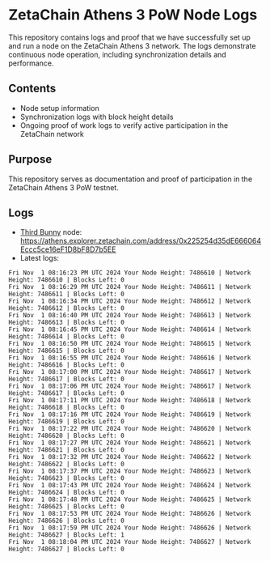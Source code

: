 # ZetaChain Athens 3 PoW Node Logs
This repository contains logs and proof that we have successfully set up and run a node on the ZetaChain Athens 3 network. The logs demonstrate continuous node operation, including synchronization details and performance.

## Contents
- Node setup information
- Synchronization logs with block height details
- Ongoing proof of work logs to verify active participation in the ZetaChain network

## Purpose
This repository serves as documentation and proof of participation in the ZetaChain Athens 3 PoW testnet.

## Logs

- [Third Bunny](https://thirdbunny.xyz/) node: https://athens.explorer.zetachain.com/address/0x225254d35dE666064Eccc5ce16eF1D8bF8D7b5EE
- Latest logs:
```
Fri Nov  1 08:16:23 PM UTC 2024 Your Node Height: 7486610 | Network Height: 7486610 | Blocks Left: 0
Fri Nov  1 08:16:29 PM UTC 2024 Your Node Height: 7486611 | Network Height: 7486611 | Blocks Left: 0
Fri Nov  1 08:16:34 PM UTC 2024 Your Node Height: 7486612 | Network Height: 7486612 | Blocks Left: 0
Fri Nov  1 08:16:40 PM UTC 2024 Your Node Height: 7486613 | Network Height: 7486613 | Blocks Left: 0
Fri Nov  1 08:16:45 PM UTC 2024 Your Node Height: 7486614 | Network Height: 7486614 | Blocks Left: 0
Fri Nov  1 08:16:50 PM UTC 2024 Your Node Height: 7486615 | Network Height: 7486615 | Blocks Left: 0
Fri Nov  1 08:16:55 PM UTC 2024 Your Node Height: 7486616 | Network Height: 7486616 | Blocks Left: 0
Fri Nov  1 08:17:00 PM UTC 2024 Your Node Height: 7486617 | Network Height: 7486617 | Blocks Left: 0
Fri Nov  1 08:17:06 PM UTC 2024 Your Node Height: 7486617 | Network Height: 7486617 | Blocks Left: 0
Fri Nov  1 08:17:11 PM UTC 2024 Your Node Height: 7486618 | Network Height: 7486618 | Blocks Left: 0
Fri Nov  1 08:17:16 PM UTC 2024 Your Node Height: 7486619 | Network Height: 7486619 | Blocks Left: 0
Fri Nov  1 08:17:22 PM UTC 2024 Your Node Height: 7486620 | Network Height: 7486620 | Blocks Left: 0
Fri Nov  1 08:17:27 PM UTC 2024 Your Node Height: 7486621 | Network Height: 7486621 | Blocks Left: 0
Fri Nov  1 08:17:32 PM UTC 2024 Your Node Height: 7486622 | Network Height: 7486622 | Blocks Left: 0
Fri Nov  1 08:17:37 PM UTC 2024 Your Node Height: 7486623 | Network Height: 7486623 | Blocks Left: 0
Fri Nov  1 08:17:43 PM UTC 2024 Your Node Height: 7486624 | Network Height: 7486624 | Blocks Left: 0
Fri Nov  1 08:17:48 PM UTC 2024 Your Node Height: 7486625 | Network Height: 7486625 | Blocks Left: 0
Fri Nov  1 08:17:53 PM UTC 2024 Your Node Height: 7486626 | Network Height: 7486626 | Blocks Left: 0
Fri Nov  1 08:17:59 PM UTC 2024 Your Node Height: 7486626 | Network Height: 7486627 | Blocks Left: 1
Fri Nov  1 08:18:04 PM UTC 2024 Your Node Height: 7486627 | Network Height: 7486627 | Blocks Left: 0
```
